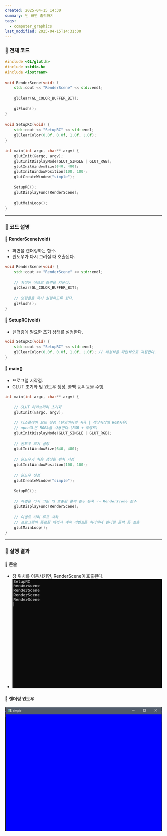 ```yaml
---
created: 2025-04-15 14:30
summary: 빈 화면 출력하기
tags:
  - computer_graphics
last_modified: 2025-04-15T14:31:00
---
```

### 📁 전체 코드
```cpp
#include <GL/glut.h>
#include <stdio.h>
#include <iostream>

void RenderScene(void) {
	std::cout << "RenderScene" << std::endl;

	glClear(GL_COLOR_BUFFER_BIT);

	glFlush();
}

void SetupRC(void) {
	std::cout << "SetupRC" << std::endl;
	glClearColor(0.0f, 0.0f, 1.0f, 1.0f);
}

int main(int argc, char** argv) {
	glutInit(&argc, argv);
	glutInitDisplayMode(GLUT_SINGLE | GLUT_RGB); 
	glutInitWindowSize(640, 480);
	glutInitWindowPosition(100, 100);
	glutCreateWindow("simple");

	SetupRC();
	glutDisplayFunc(RenderScene);
	
	glutMainLoop();
}
```
---
### 📁 코드 설명
#### 📝 RenderScene(void)
- 화면을 렌더링하는 함수. 
- 윈도우가 다시 그려질 때 호출된다.
```cpp
void RenderScene(void) {
	std::cout << "RenderScene" << std::endl;

	// 지정된 색으로 화면을 지운다.
	glClear(GL_COLOR_BUFFER_BIT);

	// 명령들을 즉시 실행하도록 한다.
	glFlush();
}
```
#### 📝 SetupRC(void)
- 렌더링에 필요한 초기 상태를 설정한다.
```cpp
void SetupRC(void) {
	std::cout << "SetupRC" << std::endl;
	glClearColor(0.0f, 0.0f, 1.0f, 1.0f); // 배경색을 파란색으로 지정한다.
}
```
#### 📝 main()
- 프로그램 시작점.
- GLUT 초기화 및 윈도우 생성, 콜백 등록 등을 수행.
```cpp
int main(int argc, char** argv) {

	// GLUT 라이브러리 초기화
	glutInit(&argc, argv);		

	// 디스플레이 모드 설정 (단일버퍼링 사용 | 색상저장에 RGB사용)
	// openGL은 RGBA를 사용한다.(RGB + 투명도)
	glutInitDisplayMode(GLUT_SINGLE | GLUT_RGB);	

	// 윈도우 크기 설정
	glutInitWindowSize(640, 480);

	// 윈도우가 처음 생성될 위치 지정
	glutInitWindowPosition(100, 100);	

	// 윈도우 생성
	glutCreateWindow("simple");

	SetupRC();
	
	// 화면을 다시 그릴 때 호출될 콜백 함수 등록 -> RenderScene 함수
	glutDisplayFunc(RenderScene);

	// 이벤트 처리 루프 시작
	// 프로그램이 종료될 때까지 계속 이벤트를 처리하며 렌더링 콜백 등 호출
	glutMainLoop();
}
```
---
### 📁 실행 결과
#### 📝 콘솔
- 창 위치를 이동시키면, RenderScene이 호출된다.
- ![image](https://github.com/M1nKyu/OpenGL-CG-Study-Notes/blob/main/images/Pasted%20image%2020250415150738.png?raw=true)

#### 📝 렌더링 윈도우
![image|400x400](https://github.com/M1nKyu/OpenGL-CG-Study-Notes/blob/main/images/Pasted%20image%2020250415143738.png?raw=true)
